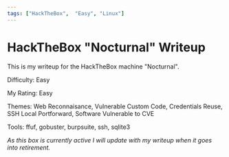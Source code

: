 ```yaml
---
tags: ["HackTheBox",  "Easy", "Linux"]
---
```


# HackTheBox "Nocturnal" Writeup

This is my writeup for the HackTheBox machine "Nocturnal". 

Difficulty: Easy

My Rating: Easy

Themes: Web Reconnaisance, Vulnerable Custom Code, Credentials Reuse, SSH Local Portforward, Software Vulnerable to CVE

Tools: ffuf, gobuster, burpsuite, ssh, sqlite3

*As this box is currently active I will update with my writeup when it goes into retirement.*
